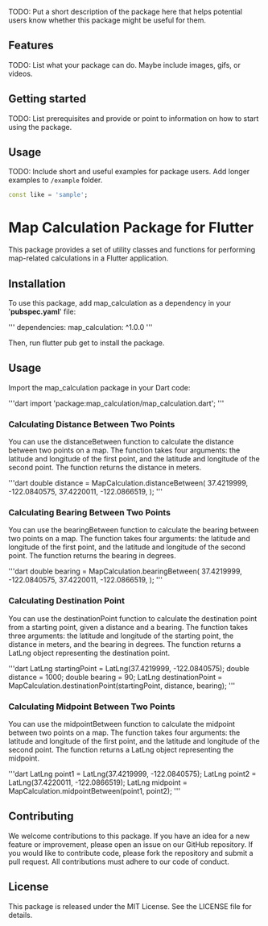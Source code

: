 <!--
This README describes the package. If you publish this package to pub.dev,
this README's contents appear on the landing page for your package.

For information about how to write a good package README, see the guide for
[writing package pages](https://dart.dev/guides/libraries/writing-package-pages).

For general information about developing packages, see the Dart guide for
[creating packages](https://dart.dev/guides/libraries/create-library-packages)
and the Flutter guide for
[developing packages and plugins](https://flutter.dev/developing-packages).
-->

TODO: Put a short description of the package here that helps potential users
know whether this package might be useful for them.

## Features

TODO: List what your package can do. Maybe include images, gifs, or videos.

## Getting started

TODO: List prerequisites and provide or point to information on how to
start using the package.

## Usage

TODO: Include short and useful examples for package users. Add longer examples
to `/example` folder.

```dart
const like = 'sample';
```

# Map Calculation Package for Flutter

This package provides a set of utility classes and functions for performing map-related calculations in a Flutter application.

## Installation

To use this package, add map_calculation as a dependency in your '**pubspec.yaml**' file:

'''
dependencies:
map_calculation: ^1.0.0
'''

Then, run flutter pub get to install the package.

## Usage

Import the map_calculation package in your Dart code:

'''dart
import 'package:map_calculation/map_calculation.dart';
'''

### Calculating Distance Between Two Points

You can use the distanceBetween function to calculate the distance between two points on a map. The function takes four arguments: the latitude and longitude of the first point, and the latitude and longitude of the second point. The function returns the distance in meters.

'''dart
double distance = MapCalculation.distanceBetween(
37.4219999,
-122.0840575,
37.4220011,
-122.0866519,
);
'''

### Calculating Bearing Between Two Points

You can use the bearingBetween function to calculate the bearing between two points on a map. The function takes four arguments: the latitude and longitude of the first point, and the latitude and longitude of the second point. The function returns the bearing in degrees.

'''dart
double bearing = MapCalculation.bearingBetween(
37.4219999,
-122.0840575,
37.4220011,
-122.0866519,
);
'''

### Calculating Destination Point

You can use the destinationPoint function to calculate the destination point from a starting point, given a distance and a bearing. The function takes three arguments: the latitude and longitude of the starting point, the distance in meters, and the bearing in degrees. The function returns a LatLng object representing the destination point.

'''dart
LatLng startingPoint = LatLng(37.4219999, -122.0840575);
double distance = 1000;
double bearing = 90;
LatLng destinationPoint = MapCalculation.destinationPoint(startingPoint, distance, bearing);
'''

### Calculating Midpoint Between Two Points

You can use the midpointBetween function to calculate the midpoint between two points on a map. The function takes four arguments: the latitude and longitude of the first point, and the latitude and longitude of the second point. The function returns a LatLng object representing the midpoint.

'''dart
LatLng point1 = LatLng(37.4219999, -122.0840575);
LatLng point2 = LatLng(37.4220011, -122.0866519);
LatLng midpoint = MapCalculation.midpointBetween(point1, point2);
'''

## Contributing

We welcome contributions to this package. If you have an idea for a new feature or improvement, please open an issue on our GitHub repository. If you would like to contribute code, please fork the repository and submit a pull request. All contributions must adhere to our code of conduct.

## License

This package is released under the MIT License. See the LICENSE file for details.
